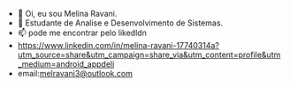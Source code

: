- 👋 Oi, eu sou Melina Ravani.
- 🌱 Estudante de Analise e Desenvolvimento de Sistemas.
- 📫 pode me encontrar pelo likedldn
- https://www.linkedin.com/in/melina-ravani-17740314a?utm_source=share&utm_campaign=share_via&utm_content=profile&utm_medium=android_appdeli
- email:melravani3@outlook.com

  
  


<!---
RavaniMelina/RavaniMelina is a ✨ special ✨ repository because its `README.md` (this file) appears on your GitHub profile.
You can click the Preview link to take a look at your changes.
--->
